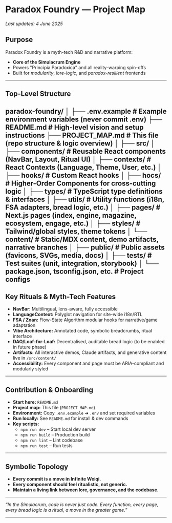 # Paradox Foundry — Project Map

*Last updated: 4 June 2025*

## Purpose

Paradox Foundry is a myth-tech R&D and narrative platform:  
- **Core of the Simulacrum Engine**
- Powers "Principia Paradoxica" and all reality-warping spin-offs
- Built for *modularity*, *lore-logic*, and *paradox-resilient* frontends

---

## Top-Level Structure
paradox-foundry/
│
├── .env.example                # Example environment variables (never commit .env)
├── README.md                   # High-level vision and setup instructions
├── PROJECT_MAP.md              # This file (repo structure & logic overview)
│
├── src/
│   ├── components/             # Reusable React components (NavBar, Layout, Ritual UI)
│   ├── contexts/               # React Contexts (Language, Theme, User, etc.)
│   ├── hooks/                  # Custom React hooks
│   ├── hocs/                   # Higher-Order Components for cross-cutting logic
│   ├── types/                  # TypeScript type definitions & interfaces
│   ├── utils/                  # Utility functions (i18n, FSA adapters, bread logic, etc.)
│   ├── pages/                  # Next.js pages (index, engine, magazine, ecosystem, engage, etc.)
│   ├── styles/                 # Tailwind/global styles, theme tokens
│   └── content/                # Static/MDX content, demo artifacts, narrative branches
│
├── public/                     # Public assets (favicons, SVGs, media, docs)
│
├── tests/                      # Test suites (unit, integration, storybook)
│
└── package.json, tsconfig.json, etc.   # Project configs
---

## Key Rituals & Myth-Tech Features

- **NavBar:** Multilingual, lens-aware, fully accessible
- **LanguageContext:** Polyglot navigation for site-wide i18n/RTL
- **FSA / Zoan:** Flow-State Algorithm modular hooks for narrative/game adaptation
- **Vibe Architecture:** Annotated code, symbolic breadcrumbs, ritual interface
- **DAO/Loaf-for-Loaf:** Decentralised, auditable bread logic (to be enabled in future phase)
- **Artifacts:** All interactive demos, Claude artifacts, and generative content live in `/src/content/`
- **Accessibility:** Every component and page must be ARIA-compliant and modularly styled

---

## Contribution & Onboarding

- **Start here:** `README.md`
- **Project map:** This file (`PROJECT_MAP.md`)
- **Environment:** Copy `.env.example` ➜ `.env` and set required variables
- **Run locally:** See `README.md` for install & dev commands
- **Key scripts:**  
    - `npm run dev` – Start local dev server  
    - `npm run build` – Production build  
    - `npm run lint` – Lint codebase  
    - `npm run test` – Run tests

---

## Symbolic Topology

- **Every commit is a move in Infinite Weiqi.**
- **Every component should feel ritualistic, not generic.**
- **Maintain a living link between lore, governance, and the codebase.**

---

*“In the Simulacrum, code is never just code. Every function, every page, every bread logic is a ritual, a move in the greater game.”*

---

